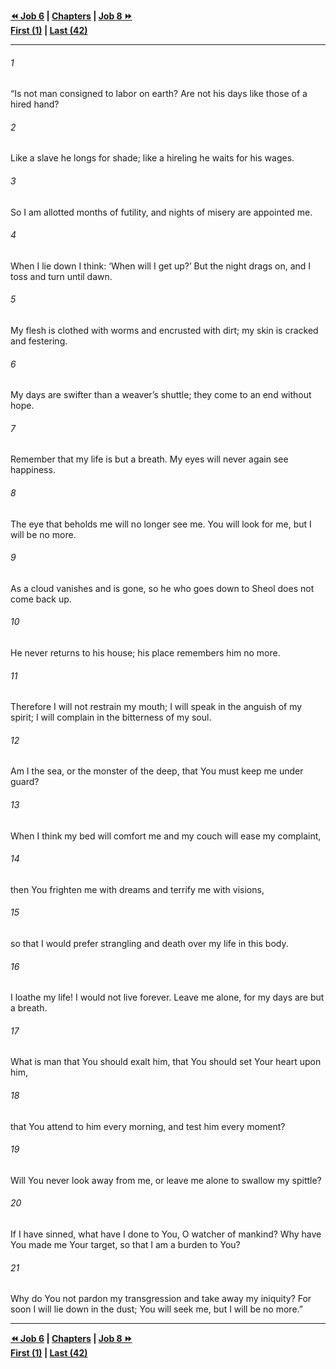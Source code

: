   
**[⏪ Job 6](./Job%206.md) | [Chapters](./_index.md) | [Job 8 ⏩](./Job%208.md)**  
**[First (1)](./Job%201.md) | [Last (42)](./Job%2042.md)**  
  
---  
  
###### 1  
“Is not man consigned to labor on earth? Are not his days like those of a hired hand?  
  
###### 2  
Like a slave he longs for shade; like a hireling he waits for his wages.  
  
###### 3  
So I am allotted months of futility, and nights of misery are appointed me.  
  
###### 4  
When I lie down I think: ‘When will I get up?’ But the night drags on, and I toss and turn until dawn.  
  
###### 5  
My flesh is clothed with worms and encrusted with dirt; my skin is cracked and festering.  
  
###### 6  
My days are swifter than a weaver’s shuttle; they come to an end without hope.  
  
###### 7  
Remember that my life is but a breath. My eyes will never again see happiness.  
  
###### 8  
The eye that beholds me will no longer see me. You will look for me, but I will be no more.  
  
###### 9  
As a cloud vanishes and is gone, so he who goes down to Sheol does not come back up.  
  
###### 10  
He never returns to his house; his place remembers him no more.  
  
###### 11  
Therefore I will not restrain my mouth; I will speak in the anguish of my spirit; I will complain in the bitterness of my soul.  
  
###### 12  
Am I the sea, or the monster of the deep, that You must keep me under guard?  
  
###### 13  
When I think my bed will comfort me and my couch will ease my complaint,  
  
###### 14  
then You frighten me with dreams and terrify me with visions,  
  
###### 15  
so that I would prefer strangling and death over my life in this body.  
  
###### 16  
I loathe my life! I would not live forever. Leave me alone, for my days are but a breath.  
  
###### 17  
What is man that You should exalt him, that You should set Your heart upon him,  
  
###### 18  
that You attend to him every morning, and test him every moment?  
  
###### 19  
Will You never look away from me, or leave me alone to swallow my spittle?  
  
###### 20  
If I have sinned, what have I done to You, O watcher of mankind? Why have You made me Your target, so that I am a burden to You?  
  
###### 21  
Why do You not pardon my transgression and take away my iniquity? For soon I will lie down in the dust; You will seek me, but I will be no more.”  
  
  
---  
  
**[⏪ Job 6](./Job%206.md) | [Chapters](./_index.md) | [Job 8 ⏩](./Job%208.md)**  
**[First (1)](./Job%201.md) | [Last (42)](./Job%2042.md)**  
  
